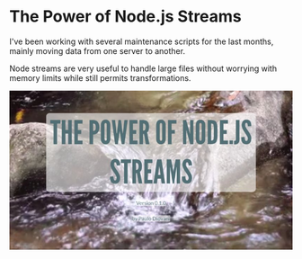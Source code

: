# The Power of Node.js Streams

I've been working with several maintenance scripts for the last months, mainly moving data from one server to another.

Node streams are very useful to handle large files without worrying with memory limits while still permits transformations.

![cover](cover.jpg)
